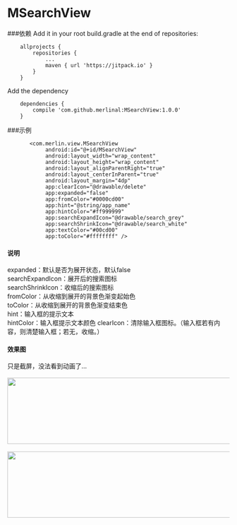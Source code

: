 # MSearchView

###依赖
Add it in your root build.gradle at the end of repositories:
<br>

```
	allprojects {
		repositories {
			...
			maven { url 'https://jitpack.io' }
		}
	}
```
 Add the dependency

```
	dependencies {
	    compile 'com.github.merlinal:MSearchView:1.0.0'
	}
```

###示例

```
       <com.merlin.view.MSearchView
            android:id="@+id/MSearchView"
            android:layout_width="wrap_content"
            android:layout_height="wrap_content"
            android:layout_alignParentRight="true"
            android:layout_centerInParent="true"
            android:layout_margin="4dp"
            app:clearIcon="@drawable/delete"
            app:expanded="false"
            app:fromColor="#0000cd00"
            app:hint="@string/app_name"
            app:hintColor="#ff999999"
            app:searchExpandIcon="@drawable/search_grey"
            app:searchShrinkIcon="@drawable/search_white"
            app:textColor="#00cd00"
            app:toColor="#ffffffff" />
```
#### 说明
expanded：默认是否为展开状态，默认false
<br>searchExpandIcon：展开后的搜索图标
<br>searchShrinkIcon：收缩后的搜索图标
<br>fromColor：从收缩到展开的背景色渐变起始色
<br>toColor：从收缩到展开的背景色渐变结束色
<br>hint：输入框的提示文本
<br>hintColor：输入框提示文本颜色
clearIcon：清除输入框图标。（输入框若有内容，则清楚输入框；若无，收缩。）

#### 效果图
只是截屏，没法看到动画了...
<br><br>
<img src="https://raw.githubusercontent.com/merlinal/Images/master/MSearchView/MSerachView1.jpg" width = "600" height = "150" align=center />
<br><br>
<img src="https://raw.githubusercontent.com/merlinal/Images/master/MSearchView/MSerachView2.jpg" width = "600" height = "150" align=center />



